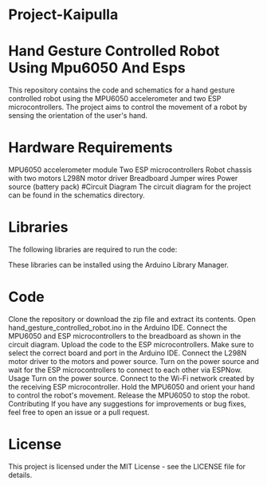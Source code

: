 # Project-Kaipulla
# Hand Gesture Controlled Robot Using Mpu6050 And Esps
This repository contains the code and schematics for a hand gesture controlled robot using the MPU6050 accelerometer and two ESP microcontrollers. The project aims to control the movement of a robot by sensing the orientation of the user's hand.

# Hardware Requirements
MPU6050 accelerometer module
Two ESP microcontrollers
Robot chassis with two motors
L298N motor driver
Breadboard
Jumper wires
Power source (battery pack)
#Circuit Diagram
The circuit diagram for the project can be found in the schematics directory.

# Libraries
The following libraries are required to run the code:

These libraries can be installed using the Arduino Library Manager.

# Code
Clone the repository or download the zip file and extract its contents.
Open hand_gesture_controlled_robot.ino in the Arduino IDE.
Connect the MPU6050 and ESP microcontrollers to the breadboard as shown in the circuit diagram.
Upload the code to the ESP microcontrollers. Make sure to select the correct board and port in the Arduino IDE.
Connect the L298N motor driver to the motors and power source.
Turn on the power source and wait for the ESP microcontrollers to connect to each other via ESPNow.
Usage
Turn on the power source.
Connect to the Wi-Fi network created by the receiving ESP microcontroller.
Hold the MPU6050 and orient your hand to control the robot's movement.
Release the MPU6050 to stop the robot.
Contributing
If you have any suggestions for improvements or bug fixes, feel free to open an issue or a pull request.

# License
This project is licensed under the MIT License - see the LICENSE file for details.
